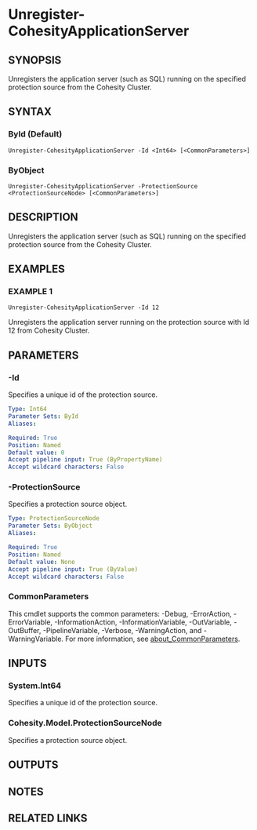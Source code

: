 # Unregister-CohesityApplicationServer

## SYNOPSIS
Unregisters the application server (such as SQL) running on the specified protection source from the Cohesity Cluster.

## SYNTAX

### ById (Default)
```
Unregister-CohesityApplicationServer -Id <Int64> [<CommonParameters>]
```

### ByObject
```
Unregister-CohesityApplicationServer -ProtectionSource <ProtectionSourceNode> [<CommonParameters>]
```

## DESCRIPTION
Unregisters the application server (such as SQL) running on the specified protection source from the Cohesity Cluster.

## EXAMPLES

### EXAMPLE 1
```
Unregister-CohesityApplicationServer -Id 12
```

Unregisters the application server running on the protection source with Id 12 from Cohesity Cluster.

## PARAMETERS

### -Id
Specifies a unique id of the protection source.

```yaml
Type: Int64
Parameter Sets: ById
Aliases:

Required: True
Position: Named
Default value: 0
Accept pipeline input: True (ByPropertyName)
Accept wildcard characters: False
```

### -ProtectionSource
Specifies a protection source object.

```yaml
Type: ProtectionSourceNode
Parameter Sets: ByObject
Aliases:

Required: True
Position: Named
Default value: None
Accept pipeline input: True (ByValue)
Accept wildcard characters: False
```

### CommonParameters
This cmdlet supports the common parameters: -Debug, -ErrorAction, -ErrorVariable, -InformationAction, -InformationVariable, -OutVariable, -OutBuffer, -PipelineVariable, -Verbose, -WarningAction, and -WarningVariable. For more information, see [about_CommonParameters](http://go.microsoft.com/fwlink/?LinkID=113216).

## INPUTS

### System.Int64
Specifies a unique id of the protection source.

### Cohesity.Model.ProtectionSourceNode
Specifies a protection source object.

## OUTPUTS

## NOTES

## RELATED LINKS
